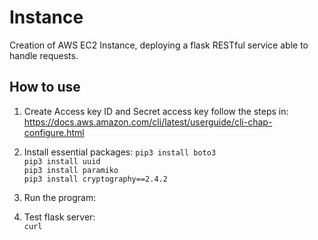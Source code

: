 # Instance

Creation of AWS EC2 Instance, deploying a flask RESTful service able to handle requests. 

## How to use

1. Create Access key ID and Secret access key follow the steps in: https://docs.aws.amazon.com/cli/latest/userguide/cli-chap-configure.html

2. Install essential packages:
```pip3 install boto3```  
```pip3 install uuid```  
```pip3 install paramiko```  
```pip3 install cryptography==2.4.2```  

3. Run the program:  

4. Test flask server:  
```curl ```

